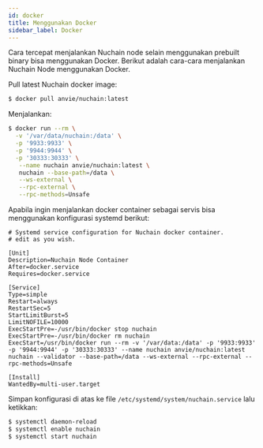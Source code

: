 ```yaml
---
id: docker
title: Menggunakan Docker
sidebar_label: Docker
---
```


Cara tercepat menjalankan Nuchain node selain menggunakan prebuilt binary bisa menggunakan Docker.
Berikut adalah cara-cara menjalankan Nuchain Node menggunakan Docker.

Pull latest Nuchain docker image:

```bash
$ docker pull anvie/nuchain:latest
```

Menjalankan:

```bash
$ docker run --rm \
  -v '/var/data/nuchain:/data' \
  -p '9933:9933' \
  -p '9944:9944' \
  -p '30333:30333' \
   --name nuchain anvie/nuchain:latest \
   nuchain --base-path=/data \
   --ws-external \
   --rpc-external \
   --rpc-methods=Unsafe
```

Apabila ingin menjalankan docker container sebagai servis bisa menggunakan konfigurasi systemd
berikut:

```
# Systemd service configuration for Nuchain docker container.
# edit as you wish.

[Unit]
Description=Nuchain Node Container
After=docker.service
Requires=docker.service

[Service]
Type=simple
Restart=always
RestartSec=5
StartLimitBurst=5
LimitNOFILE=10000
ExecStartPre=-/usr/bin/docker stop nuchain
ExecStartPre=-/usr/bin/docker rm nuchain
ExecStart=/usr/bin/docker run --rm -v '/var/data:/data' -p '9933:9933' -p '9944:9944' -p '30333:30333' --name nuchain anvie/nuchain:latest nuchain --validator --base-path=/data --ws-external --rpc-external --rpc-methods=Unsafe

[Install]
WantedBy=multi-user.target
```

Simpan konfigurasi di atas ke file `/etc/systemd/system/nuchain.service` lalu ketikkan:

```bash
$ systemctl daemon-reload
$ systemctl enable nuchain
$ systemctl start nuchain
```

